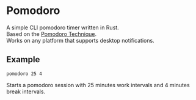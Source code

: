 # Pomodoro

A simple CLI pomodoro timer written in Rust.  
Based on the [Pomodoro Technique](https://en.wikipedia.org/wiki/Pomodoro_Technique).  
Works on any platform that supports desktop notifications.

## Example

```shell
pomodoro 25 4
```
Starts a pomodoro session with 25 minutes work intervals and 4 minutes break intervals.
